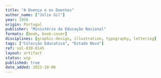 ```yaml
---
title: "A Doença e os Doentes"
author_name: ["Júlio Gil"]
year: 1956
origin: Portugal
publisher: "Ministério da Educação Nacional"
formats: [book, book-cover]
disciplines: [graphic-design, illustration, typography, lettering]
tags: ["Colecção Educativa", "Estado Novo"]
ref: sol-030-0145
layout: artifact
status: wip
published: true
date_added: 2022-10-06
---
```

